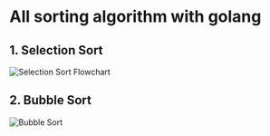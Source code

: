 # All sorting algorithm with golang

## 1. Selection Sort

![Selection Sort Flowchart](https://media.geeksforgeeks.org/wp-content/cdn-uploads/Selection-sort-flowchart.jpg)

## 2. Bubble Sort

![Bubble Sort](https://media.geeksforgeeks.org/wp-content/cdn-uploads/gq/2014/02/bubble-sort1.png)